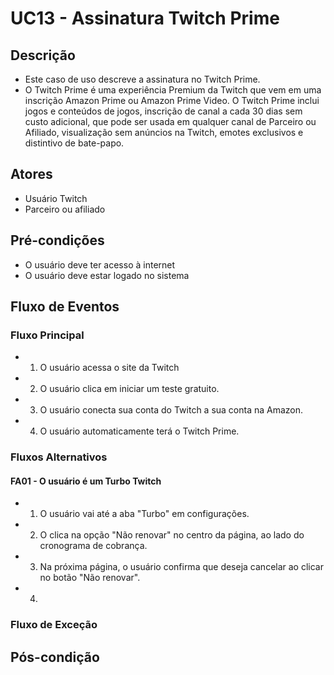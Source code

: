 # UC13 - Assinatura Twitch Prime

## Descrição
* Este caso de uso descreve a assinatura no Twitch Prime.
* O Twitch Prime é uma experiência Premium da Twitch que vem em uma inscrição Amazon Prime ou Amazon Prime Video. O Twitch Prime inclui jogos e conteúdos de jogos, inscrição de canal a cada 30 dias sem custo adicional, que pode ser usada em qualquer canal de Parceiro ou Afiliado, visualização sem anúncios na Twitch, emotes exclusivos e distintivo de bate-papo.

## Atores
* Usuário Twitch
* Parceiro ou afiliado

## Pré-condições
* O usuário deve ter acesso à internet
* O usuário deve estar logado no sistema

## Fluxo de Eventos
### Fluxo Principal
* 1. O usuário acessa o site da Twitch
* 2. O usuário clica em iniciar um teste gratuito.
* 3. O usuário conecta sua conta do Twitch a sua conta na Amazon.
* 4. O usuário automaticamente terá o Twitch Prime.

### Fluxos Alternativos
#### FA01 - O usuário é um Turbo Twitch
* 1. O usuário vai até a aba "Turbo" em configurações.
* 2. O clica na opção "Não renovar" no centro da página, ao lado do cronograma de cobrança.
* 3. Na próxima página, o usuário confirma que deseja cancelar ao clicar no botão "Não renovar".
* 4. 

### Fluxo de Exceção

## Pós-condição